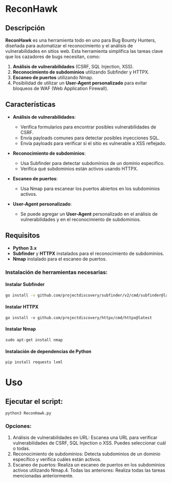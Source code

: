# ReconHawk

## Descripción

**ReconHawk** es una herramienta todo en uno para Bug Bounty Hunters, diseñada para automatizar el reconocimiento y el análisis de vulnerabilidades en sitios web. Esta herramienta simplifica las tareas clave que los cazadores de bugs necesitan, como:

1. **Análisis de vulnerabilidades** (CSRF, SQL Injection, XSS).
2. **Reconocimiento de subdominios** utilizando Subfinder y HTTPX.
3. **Escaneo de puertos** utilizando Nmap.
4. Posibilidad de utilizar un **User-Agent personalizado** para evitar bloqueos de WAF (Web Application Firewall).

## Características

- **Análisis de vulnerabilidades**:
  - Verifica formularios para encontrar posibles vulnerabilidades de CSRF.
  - Envía payloads comunes para detectar posibles inyecciones SQL.
  - Envía payloads para verificar si el sitio es vulnerable a XSS reflejado.

- **Reconocimiento de subdominios**:
  - Usa Subfinder para detectar subdominios de un dominio específico.
  - Verifica qué subdominios están activos usando HTTPX.

- **Escaneo de puertos**:
  - Usa Nmap para escanear los puertos abiertos en los subdominios activos.

- **User-Agent personalizado**:
  - Se puede agregar un **User-Agent** personalizado en el análisis de vulnerabilidades y en el reconocimiento de subdominios.

## Requisitos

- **Python 3.x**
- **Subfinder** y **HTTPX** instalados para el reconocimiento de subdominios.
- **Nmap** instalado para el escaneo de puertos.

### Instalación de herramientas necesarias:

#### Instalar Subfinder
```bash
go install -v github.com/projectdiscovery/subfinder/v2/cmd/subfinder@latest
````
#### Instalar HTTPX
```
go install -v github.com/projectdiscovery/httpx/cmd/httpx@latest
```
#### Instalar Nmap
```
sudo apt-get install nmap
```
#### Instalación de dependencias de Python
```
pip install requests lxml
```
# Uso
## Ejecutar el script:
```
python3 ReconHawk.py

```

### Opciones:

1.	Análisis de vulnerabilidades en URL: Escanea una URL para verificar vulnerabilidades de CSRF, SQL Injection o XSS. Puedes seleccionar cuál o todas.
2.	Reconocimiento de subdominios: Detecta subdominios de un dominio específico y verifica cuáles están activos.
3.	Escaneo de puertos: Realiza un escaneo de puertos en los subdominios activos utilizando Nmap.4.	Todas las anteriores: Realiza todas las tareas mencionadas anteriormente.






